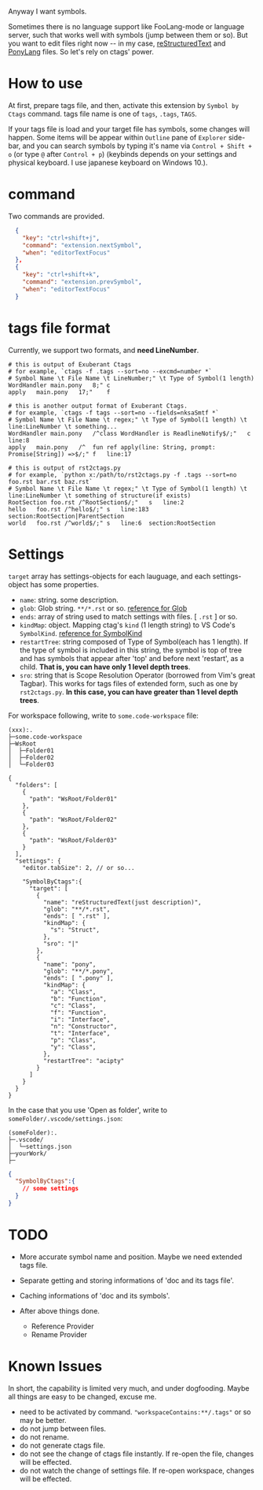 Anyway I want symbols.

Sometimes there is no language support like FooLang-mode or language server,
such that works well with symbols (jump between them or so).
But you want to edit files right now -- in my case,
[reStructuredText](http://docutils.sourceforge.net/rst.html)
and [PonyLang](https://www.ponylang.io/) files.
So let's rely on ctags' power.


How to use
====================

At first, prepare tags file, and then, activate this extension by `Symbol by Ctags` command.
tags file name is one of `tags`, `.tags`, `TAGS`.

If your tags file is load and your target file has symbols, some changes will happen.
Some items will be appear within `Outline` pane of `Explorer` side-bar,
and you can search symbols by typing it's name
via `Control + Shift + o` (or type `@` after `Control + p`)
(keybinds depends on your settings and physical keyboard. I use japanese keyboard on Windows 10.).


command
====================

Two commands are provided.

```keybindings.json
  {
    "key": "ctrl+shift+j",
    "command": "extension.nextSymbol",
    "when": "editorTextFocus"
  },
  {
    "key": "ctrl+shift+k",
    "command": "extension.prevSymbol",
    "when": "editorTextFocus"
  }
```


tags file format
====================

Currently, we support two formats, and **need LineNumber**.

```console
# this is output of Exuberant Ctags
# for example, `ctags -f .tags --sort=no --excmd=number *`
# Symbol Name \t File Name \t LineNumber;" \t Type of Symbol(1 length)
WordHandler	main.pony	8;"	c
apply	main.pony	17;"	f
```

```console
# this is another output format of Exuberant Ctags.
# for example, `ctags -f tags --sort=no --fields=nksaSmtf *`
# Symbol Name \t File Name \t regex;" \t Type of Symbol(1 length) \t line:LineNumber \t something...
WordHandler	main.pony	/^class WordHandler is ReadlineNotify$/;"	c	line:8
apply	main.pony	/^  fun ref apply(line: String, prompt: Promise[String]) =>$/;"	f	line:17
```

```console
# this is output of rst2ctags.py
# for example, `python x:/path/to/rst2ctags.py -f .tags --sort=no foo.rst bar.rst baz.rst`
# Symbol Name \t File Name \t regex;" \t Type of Symbol(1 length) \t line:LineNumber \t something of structure(if exists)
RootSection	foo.rst	/^RootSection$/;"	s	line:2
hello	foo.rst	/^hello$/;"	s	line:183	section:RootSection|ParentSection
world	foo.rst	/^world$/;"	s	line:6	section:RootSection
```


Settings
====================

`target` array has settings-objects for each lauguage,
and each settings-object has some properties.

* `name`: string. some description.
* `glob`: Glob string. `**/*.rst` or so.
  [reference for Glob](https://code.visualstudio.com/api/references/vscode-api#GlobPattern)
* `ends`: array of string used to match settings with files. [ `.rst` ] or so.
* `kindMap`: object. Mapping ctag's `kind` (1 length string) to VS Code's `SymbolKind`.
  [reference for SymbolKind](https://code.visualstudio.com/api/references/vscode-api#SymbolKind)
* `restartTree`: string composed of Type of Symbol(each has 1 length).
  If the type of symbol is included in this string, 
  the symbol is top of tree and has symbols that appear after 'top' and before next 'restart', as a child.
  **That is, you can have only 1 level depth trees**.
* `sro`: string that is Scope Resolution Operator (borrowed from Vim's great Tagbar).
  This works for tags files of extended form, such as one by `rst2ctags.py`.
  **In this case, you can have greater than 1 level depth trees**.

For workspace following, write to `some.code-workspace` file:

```console
(xxx):.
├─some.code-workspace
├─WsRoot
│  ├─Folder01
│  ├─Folder02
│  └─Folder03
```

```some.code-workspace
{
  "folders": [
    {
      "path": "WsRoot/Folder01"
    },
    {
      "path": "WsRoot/Folder02"
    },
    {
      "path": "WsRoot/Folder03"
    }
  ],
  "settings": {
    "editor.tabSize": 2, // or so...

    "SymbolByCtags":{
      "target": [
        {
          "name": "reStructuredText(just description)",
          "glob": "**/*.rst",
          "ends": [ ".rst" ],
          "kindMap": {
            "s": "Struct",
          },
          "sro": "|"
        },
        {
          "name": "pony",
          "glob": "**/*.pony",
          "ends": [ ".pony" ],
          "kindMap": {
            "a": "Class",
            "b": "Function",
            "c": "Class",
            "f": "Function",
            "i": "Interface",
            "n": "Constructor",
            "t": "Interface",
            "p": "Class",
            "y": "Class",
          },
          "restartTree": "acipty"
        }
      ]
    }
  }
}
```

In the case that you use 'Open as folder', write to `someFolder/.vscode/settings.json`:

```console
(someFolder):.
├─.vscode/
│  └─settings.json
├─yourWork/
├─
```

```settings.json
{
  "SymbolByCtags":{
    // some settings
  }
}
```


TODO
====================

* More accurate symbol name and position. Maybe we need extended tags file.
* Separate getting and storing informations of 'doc and its tags file'.
* Caching informations of 'doc and its symbols'.
* After above things done.

  * Reference Provider
  * Rename Provider


Known Issues
====================

In short, the capability is limited very much, and under dogfooding.
Maybe all things are easy to be changed, excuse me.

* need to be activated by command.
  `"workspaceContains:**/.tags"` or so may be better.
* do not jump between files.
* do not rename.
* do not generate ctags file.
* do not see the change of ctags file instantly. If re-open the file, changes will be effected.
* do not watch the change of settings file. If re-open workspace, changes will be effected.
